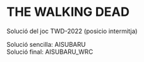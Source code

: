 # THE WALKING DEAD
Solució del joc TWD-2022 (posicio intermitja)  
  
Solució sencilla: AISUBARU  
Solució final: AISUBARU_WRC  

